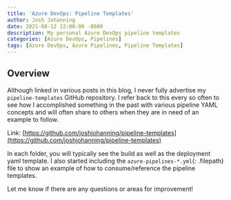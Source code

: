 ```yaml
---
title: 'Azure DevOps: Pipeline Templates'
author: Josh Johanning
date: 2021-08-12 22:00:00 -0600
description: My personal Azure DevOps pipeline templates
categories: [Azure DevOps, Pipelines]
tags: [Azure DevOps, Azure Pipelines, Pipeline Templates]
---
```


## Overview

Although linked in various posts in this blog, I never fully advertise my `pipeline-templates` GitHub repository. I refer back to this every so often to see how I accomplished something in the past with various pipeline YAML concepts and will often share to others when they are in need of an example to follow.

Link: [https://github.com/joshjohanning/pipeline-templates](https://github.com/joshjohanning/pipeline-templates)

In each folder, you will typically see the build as well as the deployment yaml template. I also started including the `azure-pipelines-*.yml`{: .filepath} file to show an example of how to consume/reference the pipeline templates.

Let me know if there are any questions or areas for improvement!
